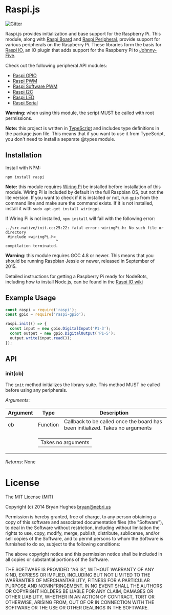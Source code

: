 Raspi.js
==========

[![Gitter](https://badges.gitter.im/Join%20Chat.svg)](https://gitter.im/nebrius/raspi-io?utm_source=badge&utm_medium=badge&utm_campaign=pr-badge&utm_content=badge)

Raspi.js provides initialization and base support for the Raspberry Pi. This module, along with [Raspi Board](https://github.com/nebrius/raspi-board) and [Raspi Peripheral](https://github.com/nebrius/raspi-peripheral), provide support for various peripherals on the Raspberry Pi. These libraries form the basis for [Raspi IO](https://github.com/nebrius/raspi-io), an IO plugin that adds support for the Raspberry Pi to [Johnny-Five](https://github.com/rwaldron/johnny-five).

Check out the following peripheral API modules:

* [Raspi GPIO](https://github.com/nebrius/raspi-gpio)
* [Raspi PWM](https://github.com/nebrius/raspi-pwm)
* [Raspi Software PWM](https://github.com/tralves/raspi-soft-pwm)
* [Raspi I2C](https://github.com/nebrius/raspi-i2c)
* [Raspi LED](https://github.com/nebrius/raspi-led)
* [Raspi Serial](https://github.com/nebrius/raspi-serial)

**Warning:** when using this module, the script MUST be called with root permissions.

**Note:** this project is written in [TypeScript](http://www.typescriptlang.org/) and includes type definitions in the package.json file. This means that if you want to use it from TypeScript, you don't need to install a separate @types module.

## Installation

Install with NPM:

```Shell
npm install raspi
```

**Note:** this module requires [Wiring Pi](http://wiringpi.com/) be installed before installation of this module. Wiring Pi is included by default in the full Raspbian OS, but not the lite version. If you want to check if it is installed or not, run `gpio` from the command line and make sure the command exists. If it is not installed, install it with `sudo apt-get install wiringpi`.

If Wiring Pi is not installed, `npm install` will fail with the following error:
```
../src-native/init.cc:25:22: fatal error: wiringPi.h: No such file or directory
 #include <wiringPi.h>
                      ^
compilation terminated.
```

**Warning**: this module requires GCC 4.8 or newer. This means that you should be running Raspbian Jessie or newer, released in September of 2015.

Detailed instructions for getting a Raspberry Pi ready for NodeBots, including how to install Node.js, can be found in the [Raspi IO wiki](https://github.com/nebrius/raspi-io/wiki/Getting-a-Raspberry-Pi-ready-for-NodeBots)

## Example Usage

```JavaScript
const raspi = require('raspi');
const gpio = require('raspi-gpio');

raspi.init(() => {
  const input = new gpio.DigitalInput('P1-3');
  const output = new gpio.DigitalOutput('P1-5');
  output.write(input.read());
});
```

## API

### init(cb)

The ```init``` method initializes the library suite. This method MUST be called before using any peripherals.

_Arguments_:

<table>
  <thead>
    <tr>
      <th>Argument</th>
      <th>Type</th>
      <th>Description</th>
    </tr>
  </thead>
  <tr>
    <td>cb</td>
    <td>Function</td>
    <td>Callback to be called once the board has been initialized. Takes no arguments</td>
  </tr>
  <tr>
    <td></td>
    <td colspan="2">
      <table>
        <tr><td>Takes no arguments</td></tr>
      </table>
    </td>
  </tr>
</table>

_Returns_: None

License
=======

The MIT License (MIT)

Copyright (c) 2014 Bryan Hughes <bryan@nebri.us>

Permission is hereby granted, free of charge, to any person obtaining a copy
of this software and associated documentation files (the "Software"), to deal
in the Software without restriction, including without limitation the rights
to use, copy, modify, merge, publish, distribute, sublicense, and/or sell
copies of the Software, and to permit persons to whom the Software is
furnished to do so, subject to the following conditions:

The above copyright notice and this permission notice shall be included in
all copies or substantial portions of the Software.

THE SOFTWARE IS PROVIDED "AS IS", WITHOUT WARRANTY OF ANY KIND, EXPRESS OR
IMPLIED, INCLUDING BUT NOT LIMITED TO THE WARRANTIES OF MERCHANTABILITY,
FITNESS FOR A PARTICULAR PURPOSE AND NONINFRINGEMENT. IN NO EVENT SHALL THE
AUTHORS OR COPYRIGHT HOLDERS BE LIABLE FOR ANY CLAIM, DAMAGES OR OTHER
LIABILITY, WHETHER IN AN ACTION OF CONTRACT, TORT OR OTHERWISE, ARISING FROM,
OUT OF OR IN CONNECTION WITH THE SOFTWARE OR THE USE OR OTHER DEALINGS IN
THE SOFTWARE.
